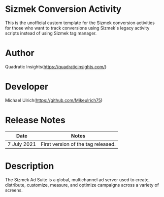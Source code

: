 # Sizmek Conversion Activity 

This is the unofficial custom template for the Sizmek conversion activities for those who want to track conversions using Sizmek's legacy activity scripts instead of using Sizmek tag manager.

# Author
Quadratic Insights(https://quadraticinsights.com/)

# Developer
Michael Ulrich(https://github.com/Mikeulrich75) 

# Release Notes
	
| Date  | Notes |
|-------|-------|
| 7 July 2021  | First version of the tag released. |
	
# Description

The Sizmek Ad Suite is a global, multichannel ad server used to create, distribute, customize, measure, and optimize campaigns across a variety of screens.
